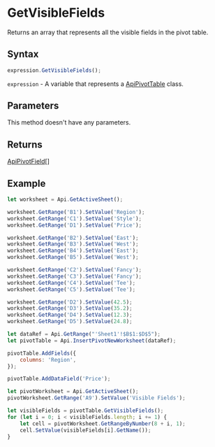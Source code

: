 # GetVisibleFields

Returns an array that represents all the visible fields in the pivot table.

## Syntax

```javascript
expression.GetVisibleFields();
```

`expression` - A variable that represents a [ApiPivotTable](../ApiPivotTable.md) class.

## Parameters

This method doesn't have any parameters.

## Returns

[ApiPivotField](../../ApiPivotField/ApiPivotField.md)[]

## Example



```javascript editor-
let worksheet = Api.GetActiveSheet();

worksheet.GetRange('B1').SetValue('Region');
worksheet.GetRange('C1').SetValue('Style');
worksheet.GetRange('D1').SetValue('Price');

worksheet.GetRange('B2').SetValue('East');
worksheet.GetRange('B3').SetValue('West');
worksheet.GetRange('B4').SetValue('East');
worksheet.GetRange('B5').SetValue('West');

worksheet.GetRange('C2').SetValue('Fancy');
worksheet.GetRange('C3').SetValue('Fancy');
worksheet.GetRange('C4').SetValue('Tee');
worksheet.GetRange('C5').SetValue('Tee');

worksheet.GetRange('D2').SetValue(42.5);
worksheet.GetRange('D3').SetValue(35.2);
worksheet.GetRange('D4').SetValue(12.3);
worksheet.GetRange('D5').SetValue(24.8);

let dataRef = Api.GetRange("'Sheet1'!$B$1:$D$5");
let pivotTable = Api.InsertPivotNewWorksheet(dataRef);

pivotTable.AddFields({
	columns: 'Region',
});

pivotTable.AddDataField('Price');

let pivotWorksheet = Api.GetActiveSheet();
pivotWorksheet.GetRange('A9').SetValue('Visible Fields');

let visibleFields = pivotTable.GetVisibleFields();
for (let i = 0; i < visibleFields.length; i += 1) {
	let cell = pivotWorksheet.GetRangeByNumber(8 + i, 1);
	cell.SetValue(visibleFields[i].GetName());
}

```
